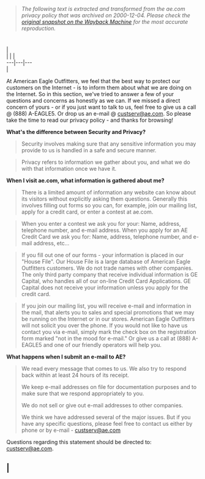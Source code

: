 > *The following text is extracted and transformed from the ae.com privacy policy that was archived on 2000-12-04. Please check the [original snapshot on the Wayback Machine](https://web.archive.org/web/20001204114400id_/http%3A//www.ae.com/corp/privacy.htm) for the most accurate reproduction.*

# 

  
|    
|  |  |   
---|---|---  
| 

At American Eagle Outfitters, we feel that the best way to protect our customers on the Internet - is to inform them about what we are doing on the Internet. So in this section, we've tried to answer a few of your questions and concerns as honestly as we can. If we missed a direct concern of yours - or if you just want to talk to us, feel free to give us a call @ (888) A-EAGLE5. Or drop us an e-mail @ [custserv@ae.com](mailto:custserv@ae.com). So please take the time to read our privacy policy - and thanks for browsing! 

**What's the difference between Security and Privacy?**

> Security involves making sure that any sensitive information you may provide to us is handled in a safe and secure manner.

> Privacy refers to information we gather about you, and what we do with that information once we have it. 

**When I visit ae.com, what information is gathered about me?**

> There is a limited amount of information any website can know about its visitors without explicitly asking them questions. Generally this involves filling out forms so you can, for example, join our mailing list, apply for a credit card, or enter a contest at ae.com. 

> When you enter a contest we ask you for your: Name, address, telephone number, and e-mail address. When you apply for an AE Credit Card we ask you for: Name, address, telephone number, and e-mail address, etc...

> If you fill out one of our forms - your information is placed in our "House File". Our House File is a large database of American Eagle Outfitters customers. We do not trade names with other companies. The only third party company that receive individual information is GE Capital, who handles all of our on-line Credit Card Applications. GE Capital does not receive your information unless you apply for the credit card. 

> If you join our mailing list, you will receive e-mail and information in the mail, that alerts you to sales and special promotions that we may be running on the Internet or in our stores. American Eagle Outfitters will not solicit you over the phone. If you would not like to have us contact you via e-mail, simply mark the check box on the registration form marked "not in the mood for e-mail." Or give us a call at (888) A-EAGLE5 and one of our friendly operators will help you. 

**What happens when I submit an e-mail to AE?**

> We read every message that comes to us. We also try to respond back within at least 24 hours of its receipt. 
> 
> We keep e-mail addresses on file for documentation purposes and to make sure that we respond appropriately to you. 
> 
> We do not sell or give out e-mail addresses to other companies. 
> 
> We think we have addressed several of the major issues. But if you have any specific questions, please feel free to contact us either by phone or by e-mail - [custserv@ae.com](mailto:custserv@ae.com)

Questions regarding this statement should be directed to:  
[custserv@ae.com](mailto:custserv@ae.com).   
  
  
  
|   
---
